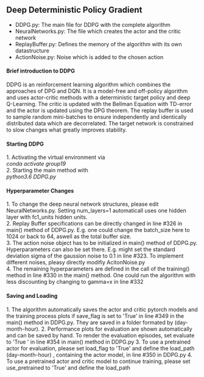 <h2> Deep Deterministic Policy Gradient </h2>

<ul><li>DDPG.py: The main file for DDPG with the complete algorithm </li>
<li>NeuralNetworks.py: The file which creates the actor and the critic network</li>
<li>ReplayBuffer.py: Defines the memory of the algorithm with its own datastructure</li>
<li>ActionNoise.py: Noise which is added to the chosen action</li></ul>

<h4> Brief introduction to DDPG</h4>
DDPG is an reinforcement learning algorithm which combines the approaches of DPG and DQN. It is a model-free and off-policy algorithm and uses actor-critic methods with a deterministic target policy and deep Q-Learning. The critic is updated with the Bellman Equation with TD-error and the actor is updated using the DPG theorem. The replay buffer is used to sample random mini-batches to ensure independently and identically distributed data which are decorrelated. The target network is constrained to slow changes what greatly improves stability.

<h4>Starting DDPG</h4>
1. Activating the virtual environment via <br/>
    <i>conda activate group19</i><br/>
2. Starting the main method with <br/>
<i> python3.6 DDPG.py</i>

<h4>Hyperparameter Changes </h4>
1. To change the deep neural network structures, please edit NeuralNetworks.py. Setting num_layers=1 automaticall uses one hidden layer with fc1_units hidden units. <br/>
2. Replay Buffer specifications can be directly changed in line #326 in main() method of DDPG.py. E.g. one could change the batch_size here to 1024 or back to 64, aswell as the total buffer size. <br/>
3. The action noise object has to be initialized in main() method of DDPG.py. Hyperparameters can also be set there. E.g. might set the standard deviation sigma of the gaussion noise to 0.1 in line #323. To implement different noises, pleasy directly modifiy AcitonNoise.py <br/>
4. The remaining hyperparameters are defined in the call of the training() method in line #330 in the main() method. One could run the algorithm with less discounting by changing to gamma=x in line #332 <br/>

<h4>Saving and Loading </h4>
1. The algorithm automatically saves the actor and critic pytorch models and the training process plots if save_flag is
set to 'True' in line #349 in the main() method in DDPG.py. They are saved in a folder formated by (day-month-hour).
2. Performance plots for evaluation are shown automatically and can be saved by hand. To render the evaluation episodes,
set evaluate to 'True ' in line #354 in main() method in DDPG.py
3. To use a pretrained actor for evaluation, please set load_flag to 'True' and define the load_path (day-month-hour)
, containing the actor model, in line #350 in DDPG.py
4. To use a pretrained actor and critic model to continue training, please set use_pretrained to 'True' and define the 
load_path